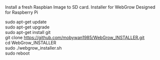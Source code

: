 Install a fresh Raspbian Image to SD card.
Installer for WebGrow Designed for Raspberry Pi

sudo apt-get update<br/>
sudo apt-get upgrade<br/>
sudo apt-get install git<br/>
git clone https://github.com/mobywan1985/WebGrow_INSTALLER.git<br/>
cd WebGrow_INSTALLER<br/>
sudo ./webgrow_installer.sh<br/>
sudo reboot
